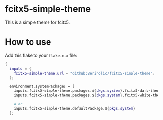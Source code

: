 # fcitx5-simple-theme

This is a simple theme for fcitx5.

# How to use
Add this flake to your `flake.nix` file:

```nix
{
  inputs = {
    fcitx5-simple-theme.url = "github:Beriholic/fcitx5-simple-theme";
  };
```

```nix
  environment.systemPackages = [
    inputs.fcitx5-simple-theme.packages.${pkgs.system}.fcitx5-dark-theme
    inputs.fcitx5-simple-theme.packages.${pkgs.system}.fcitx5-white-theme

    # or
    inputs.fcitx5-simple-theme.defaultPackage.${pkgs.system}
  ];
```
